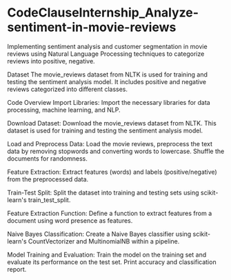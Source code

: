 # CodeClauseInternship_Analyze-sentiment-in-movie-reviews
Implementing sentiment analysis and customer segmentation in movie reviews using Natural Language Processing techniques to categorize reviews into positive, negative.

Dataset
The movie_reviews dataset from NLTK is used for training and testing the sentiment analysis model. It includes positive and negative reviews categorized into different classes.

Code Overview
Import Libraries: Import the necessary libraries for data processing, machine learning, and NLP.

Download Dataset: Download the movie_reviews dataset from NLTK. This dataset is used for training and testing the sentiment analysis model.

Load and Preprocess Data: Load the movie reviews, preprocess the text data by removing stopwords and converting words to lowercase. Shuffle the documents for randomness.

Feature Extraction: Extract features (words) and labels (positive/negative) from the preprocessed data.

Train-Test Split: Split the dataset into training and testing sets using scikit-learn's train_test_split.

Feature Extraction Function: Define a function to extract features from a document using word presence as features.

Naive Bayes Classification: Create a Naive Bayes classifier using scikit-learn's CountVectorizer and MultinomialNB within a pipeline.

Model Training and Evaluation: Train the model on the training set and evaluate its performance on the test set. Print accuracy and classification report.
